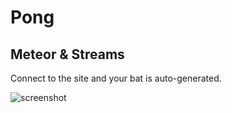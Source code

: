 # Pong
## Meteor & Streams

Connect to the site and your bat is auto-generated.

![screenshot](https://cloud.githubusercontent.com/assets/4499581/10871278/6681dc58-80da-11e5-9d44-d5ad0d1832d6.jpg)
